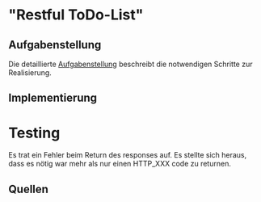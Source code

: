 # "Restful ToDo-List"

## Aufgabenstellung
Die detaillierte [Aufgabenstellung](TASK.md) beschreibt die notwendigen Schritte zur Realisierung.

## Implementierung
# Testing
Es trat ein Fehler beim Return des responses auf. Es stellte sich heraus, dass es nötig war mehr als nur einen HTTP_XXX code zu returnen.

## Quellen
